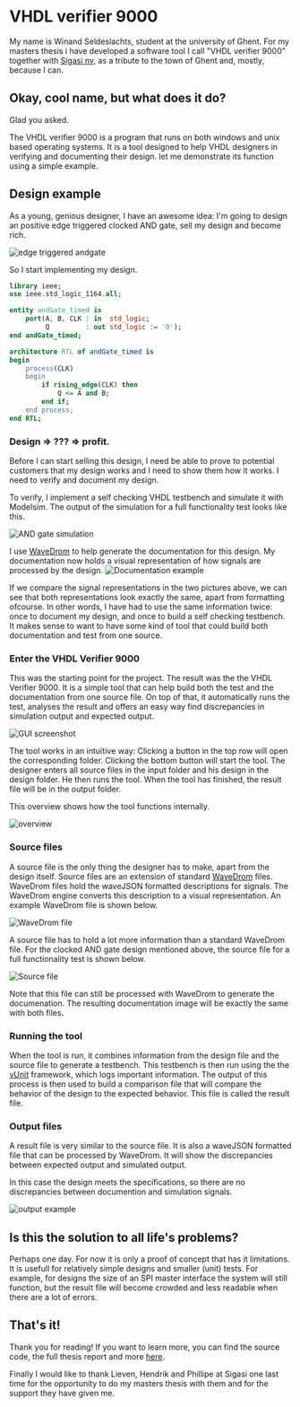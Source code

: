 # VHDL verifier 9000

My name is Winand Seldeslachts, student at the university of Ghent. For my masters thesis i have developed a software tool I call "VHDL verifier 9000" together with [Sigasi nv][Sigasi], as a tribute to the town of Ghent and, mostly, because I can.

## Okay, cool name, but what does it do?

Glad you asked.

The VHDL verifier 9000 is a program that runs on both windows and unix based operating systems. It is a tool designed to help VHDL designers in verifying and documenting their design. let me demonstrate its function using a simple example.

## Design example

As a young, genious designer, I have an awesome idea: I'm going to design an positive edge triggered clocked AND gate, sell my design and become rich.

![edge triggered andgate][andGate]

So I start implementing my design.
```vhdl
library ieee;
use ieee.std_logic_1164.all;

entity andGate_timed is
	port(A, B, CLK : in  std_logic;
		 Q         : out std_logic := '0');
end andGate_timed;

architecture RTL of andGate_timed is
begin
	process(CLK)
	begin
		if rising_edge(CLK) then
			Q <= A and B;
		end if;
	end process;
end RTL;
```

### Design => ??? => profit.

Before I can start selling this design, I need be able to prove to potential customers that my design works and I need to show them how it works. I need to verify and document my design.

To verify, I implement a self checking VHDL testbench and simulate it with Modelsim. The output of the simulation for a full functionality test looks like this.

![AND gate simulation][test]

I use [WaveDrom][WaveDrom link] to help generate the documentation for this design. My documentation now holds a visual representation of how signals are processed by the design.
![Documentation example][WaveDrom example]

If we compare the signal representations in the two pictures above, we can see that both representations look exactly the same, apart from formatting ofcourse. In other words, I have had to use the same information twice: once to document my design, and once to build a self checking testbench. It makes sense to want to have some kind of tool that could build both documentation and test from one source.

### Enter the VHDL Verifier 9000

This was the starting point for the project. The result was the the VHDL Verifier 9000. It is a simple tool that can help build both the test and the documentation from one source file. On top of that, it automatically runs the test, analyses the result and offers an easy way find discrepancies in simulation output and expected output.

![GUI screenshot][GUI]

The tool works in an intuïtive way: Clicking a button in the top row will open the corresponding folder. Clicking the bottom button will start the tool. The designer enters all source files in the input folder and his design in the design folder. He then runs the tool. When the tool has finished, the result file will be in the output folder.

This overview shows how the tool functions internally.

![overview][overview]

### Source files
A source file is the only thing the designer has to make, apart from the design itself. Source files are an extension of standard [WaveDrom][WaveDrom link] files. WaveDrom files hold the waveJSON formatted descriptions for signals. The WaveDrom engine converts this description to a visual representation. An example WaveDrom file is shown below.

![WaveDrom file][Wavedrom file]

A source file has to hold a lot more information than a standard WaveDrom file. For the clocked AND gate design mentioned above, the source file for a full functionality test is shown below.

![Source file][Source file]

Note that this file can still be processed with WaveDrom to generate the documenation. The resulting documentation image will be exactly the same with both files.

### Running the tool
When the tool is run, it combines information from the design file and the source file to generate a testbench. This testbench is then run using the the [vUnit][vunit] framework, which logs important information. The output of this process is then used to build a comparison file that will compare the behavior of the design to the expected behavior. This file is called the result file.

### Output files
A result file is very similar to the source file. It is also a waveJSON formatted file that can be processed by WaveDrom. It will show the discrepancies between expected output and simulated output.

In this case the design meets the specifications, so there are no discrepancies between documention and simulation signals.  

![output example][output file]

## Is this the solution to all life's problems?
Perhaps one day. For now it is only a proof of concept that has it limitations. It is usefull for relatively simple designs and smaller (unit) tests. For example, for designs the size of an SPI master interface the system will still function, but the result file will become crowded and less readable when there are a lot of errors.

## That's it!
Thank you for reading! If you want to learn more, you can find the source code, the full thesis report and more [here][thesis].

Finally I would like to thank Lieven, Hendrik and Phillipe at Sigasi one last time for the opportunity to do my masters thesis with them and for the support they have given me.


[Sigasi]: https://www.sigasi.com
[WaveDrom link]: http://wavedrom.com/
[andGate]: images/andgate_timed.png
[test]: images/timed_and_simulation.png
[WaveDrom example]: images/documentation.png   
[WaveDrom file]: images/wavedrom.png
[source file]: images/source_file.png
[output file]: images/result_file.png
[GUI]: images/gui.png
[overview]: images/overview_color.png
[vunit]: https://www.vunit.github.io/documentation
[thesis]: https://github.com/WinandS/Thesis
